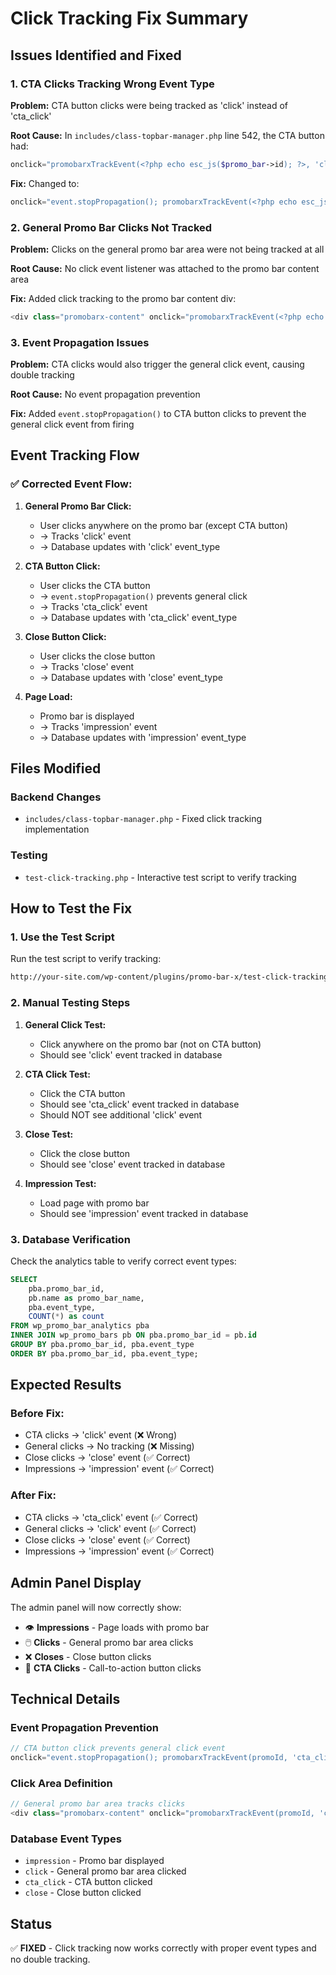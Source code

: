 # Click Tracking Fix Summary

## Issues Identified and Fixed

### 1. CTA Clicks Tracking Wrong Event Type
**Problem:** CTA button clicks were being tracked as 'click' instead of 'cta_click'

**Root Cause:** In `includes/class-topbar-manager.php` line 542, the CTA button had:
```php
onclick="promobarxTrackEvent(<?php echo esc_js($promo_bar->id); ?>, 'click')"
```

**Fix:** Changed to:
```php
onclick="event.stopPropagation(); promobarxTrackEvent(<?php echo esc_js($promo_bar->id); ?>, 'cta_click')"
```

### 2. General Promo Bar Clicks Not Tracked
**Problem:** Clicks on the general promo bar area were not being tracked at all

**Root Cause:** No click event listener was attached to the promo bar content area

**Fix:** Added click tracking to the promo bar content div:
```php
<div class="promobarx-content" onclick="promobarxTrackEvent(<?php echo esc_js($promo_bar->id); ?>, 'click')">
```

### 3. Event Propagation Issues
**Problem:** CTA clicks would also trigger the general click event, causing double tracking

**Root Cause:** No event propagation prevention

**Fix:** Added `event.stopPropagation()` to CTA button clicks to prevent the general click event from firing

## Event Tracking Flow

### ✅ **Corrected Event Flow:**

1. **General Promo Bar Click:**
   - User clicks anywhere on the promo bar (except CTA button)
   - → Tracks 'click' event
   - → Database updates with 'click' event_type

2. **CTA Button Click:**
   - User clicks the CTA button
   - → `event.stopPropagation()` prevents general click
   - → Tracks 'cta_click' event
   - → Database updates with 'cta_click' event_type

3. **Close Button Click:**
   - User clicks the close button
   - → Tracks 'close' event
   - → Database updates with 'close' event_type

4. **Page Load:**
   - Promo bar is displayed
   - → Tracks 'impression' event
   - → Database updates with 'impression' event_type

## Files Modified

### Backend Changes
- `includes/class-topbar-manager.php` - Fixed click tracking implementation

### Testing
- `test-click-tracking.php` - Interactive test script to verify tracking

## How to Test the Fix

### 1. Use the Test Script
Run the test script to verify tracking:
```bash
http://your-site.com/wp-content/plugins/promo-bar-x/test-click-tracking.php
```

### 2. Manual Testing Steps
1. **General Click Test:**
   - Click anywhere on the promo bar (not on CTA button)
   - Should see 'click' event tracked in database

2. **CTA Click Test:**
   - Click the CTA button
   - Should see 'cta_click' event tracked in database
   - Should NOT see additional 'click' event

3. **Close Test:**
   - Click the close button
   - Should see 'close' event tracked in database

4. **Impression Test:**
   - Load page with promo bar
   - Should see 'impression' event tracked in database

### 3. Database Verification
Check the analytics table to verify correct event types:
```sql
SELECT 
    pba.promo_bar_id,
    pb.name as promo_bar_name,
    pba.event_type,
    COUNT(*) as count
FROM wp_promo_bar_analytics pba
INNER JOIN wp_promo_bars pb ON pba.promo_bar_id = pb.id
GROUP BY pba.promo_bar_id, pba.event_type
ORDER BY pba.promo_bar_id, pba.event_type;
```

## Expected Results

### Before Fix:
- CTA clicks → 'click' event (❌ Wrong)
- General clicks → No tracking (❌ Missing)
- Close clicks → 'close' event (✅ Correct)
- Impressions → 'impression' event (✅ Correct)

### After Fix:
- CTA clicks → 'cta_click' event (✅ Correct)
- General clicks → 'click' event (✅ Correct)
- Close clicks → 'close' event (✅ Correct)
- Impressions → 'impression' event (✅ Correct)

## Admin Panel Display

The admin panel will now correctly show:
- 👁️ **Impressions** - Page loads with promo bar
- 🖱️ **Clicks** - General promo bar area clicks
- ❌ **Closes** - Close button clicks
- 🎯 **CTA Clicks** - Call-to-action button clicks

## Technical Details

### Event Propagation Prevention
```javascript
// CTA button click prevents general click event
onclick="event.stopPropagation(); promobarxTrackEvent(promoId, 'cta_click')"
```

### Click Area Definition
```php
// General promo bar area tracks clicks
<div class="promobarx-content" onclick="promobarxTrackEvent(promoId, 'click')">
```

### Database Event Types
- `impression` - Promo bar displayed
- `click` - General promo bar area clicked
- `cta_click` - CTA button clicked
- `close` - Close button clicked

## Status
✅ **FIXED** - Click tracking now works correctly with proper event types and no double tracking.
